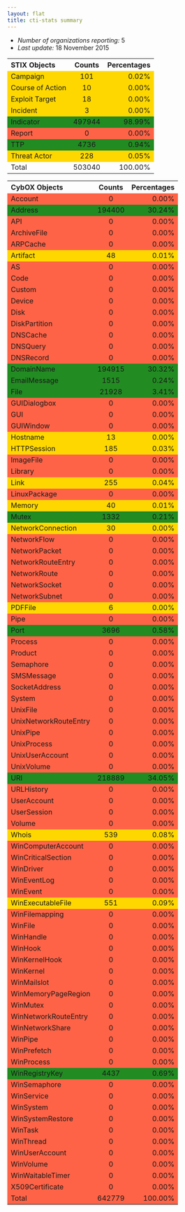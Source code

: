 ```yaml
---
layout: flat
title: cti-stats summary
---
```

* *Number of organizations reporting:* 5
* *Last update:* 18 November 2015


<table>
<tr>
<th style="text-align:left;">STIX Objects</th>
<th style="text-align:center;">Counts</th>
<th style="text-align:right;">Percentages</th>
</tr>
<tr>
<td style="background-color: gold; text-align:left;">Campaign</td>
<td style="background-color: gold; text-align:center;">101</td>
<td style="background-color: gold; text-align:right;">0.02%</td>
</tr>
<tr>
<td style="background-color: gold; text-align:left;">Course of Action</td>
<td style="background-color: gold; text-align:center;">10</td>
<td style="background-color: gold; text-align:right;">0.00%</td>
</tr>
<tr>
<td style="background-color: gold; text-align:left;">Exploit Target</td>
<td style="background-color: gold; text-align:center;">18</td>
<td style="background-color: gold; text-align:right;">0.00%</td>
</tr>
<tr>
<td style="background-color: gold; text-align:left;">Incident</td>
<td style="background-color: gold; text-align:center;">3</td>
<td style="background-color: gold; text-align:right;">0.00%</td>
</tr>
<tr>
<td style="background-color: forestgreen; text-align:left;">Indicator</td>
<td style="background-color: forestgreen; text-align:center;">497944</td>
<td style="background-color: forestgreen; text-align:right;">98.99%</td>
</tr>
<tr>
<td style="background-color: tomato; text-align:left;">Report</td>
<td style="background-color: tomato; text-align:center;">0</td>
<td style="background-color: tomato; text-align:right;">0.00%</td>
</tr>
<tr>
<td style="background-color: forestgreen; text-align:left;">TTP</td>
<td style="background-color: forestgreen; text-align:center;">4736</td>
<td style="background-color: forestgreen; text-align:right;">0.94%</td>
</tr>
<tr>
<td style="background-color: gold; text-align:left;">Threat Actor</td>
<td style="background-color: gold; text-align:center;">228</td>
<td style="background-color: gold; text-align:right;">0.05%</td>
</tr>
<tr>
<td style="text-align:left;">Total</td>
<td style="text-align:center;">503040</td>
<td style="text-align:right;">100.00%</td>
</tr>
</table>



<table>
<tr>
<th style="text-align:left;">CybOX Objects</th>
<th style="text-align:center;">Counts</th>
<th style="text-align:right;">Percentages</th>
</tr>
<tr>
<td style="background-color: tomato; text-align:left;">Account</td>
<td style="background-color: tomato; text-align:center;">0</td>
<td style="background-color: tomato; text-align:right;">0.00%</td>
</tr>
<tr>
<td style="background-color: forestgreen; text-align:left;">Address</td>
<td style="background-color: forestgreen; text-align:center;">194400</td>
<td style="background-color: forestgreen; text-align:right;">30.24%</td>
</tr>
<tr>
<td style="background-color: tomato; text-align:left;">API</td>
<td style="background-color: tomato; text-align:center;">0</td>
<td style="background-color: tomato; text-align:right;">0.00%</td>
</tr>
<tr>
<td style="background-color: tomato; text-align:left;">ArchiveFile</td>
<td style="background-color: tomato; text-align:center;">0</td>
<td style="background-color: tomato; text-align:right;">0.00%</td>
</tr>
<tr>
<td style="background-color: tomato; text-align:left;">ARPCache</td>
<td style="background-color: tomato; text-align:center;">0</td>
<td style="background-color: tomato; text-align:right;">0.00%</td>
</tr>
<tr>
<td style="background-color: gold; text-align:left;">Artifact</td>
<td style="background-color: gold; text-align:center;">48</td>
<td style="background-color: gold; text-align:right;">0.01%</td>
</tr>
<tr>
<td style="background-color: tomato; text-align:left;">AS</td>
<td style="background-color: tomato; text-align:center;">0</td>
<td style="background-color: tomato; text-align:right;">0.00%</td>
</tr>
<tr>
<td style="background-color: tomato; text-align:left;">Code</td>
<td style="background-color: tomato; text-align:center;">0</td>
<td style="background-color: tomato; text-align:right;">0.00%</td>
</tr>
<tr>
<td style="background-color: tomato; text-align:left;">Custom</td>
<td style="background-color: tomato; text-align:center;">0</td>
<td style="background-color: tomato; text-align:right;">0.00%</td>
</tr>
<tr>
<td style="background-color: tomato; text-align:left;">Device</td>
<td style="background-color: tomato; text-align:center;">0</td>
<td style="background-color: tomato; text-align:right;">0.00%</td>
</tr>
<tr>
<td style="background-color: tomato; text-align:left;">Disk</td>
<td style="background-color: tomato; text-align:center;">0</td>
<td style="background-color: tomato; text-align:right;">0.00%</td>
</tr>
<tr>
<td style="background-color: tomato; text-align:left;">DiskPartition</td>
<td style="background-color: tomato; text-align:center;">0</td>
<td style="background-color: tomato; text-align:right;">0.00%</td>
</tr>
<tr>
<td style="background-color: tomato; text-align:left;">DNSCache</td>
<td style="background-color: tomato; text-align:center;">0</td>
<td style="background-color: tomato; text-align:right;">0.00%</td>
</tr>
<tr>
<td style="background-color: tomato; text-align:left;">DNSQuery</td>
<td style="background-color: tomato; text-align:center;">0</td>
<td style="background-color: tomato; text-align:right;">0.00%</td>
</tr>
<tr>
<td style="background-color: tomato; text-align:left;">DNSRecord</td>
<td style="background-color: tomato; text-align:center;">0</td>
<td style="background-color: tomato; text-align:right;">0.00%</td>
</tr>
<tr>
<td style="background-color: forestgreen; text-align:left;">DomainName</td>
<td style="background-color: forestgreen; text-align:center;">194915</td>
<td style="background-color: forestgreen; text-align:right;">30.32%</td>
</tr>
<tr>
<td style="background-color: forestgreen; text-align:left;">EmailMessage</td>
<td style="background-color: forestgreen; text-align:center;">1515</td>
<td style="background-color: forestgreen; text-align:right;">0.24%</td>
</tr>
<tr>
<td style="background-color: forestgreen; text-align:left;">File</td>
<td style="background-color: forestgreen; text-align:center;">21928</td>
<td style="background-color: forestgreen; text-align:right;">3.41%</td>
</tr>
<tr>
<td style="background-color: tomato; text-align:left;">GUIDialogbox</td>
<td style="background-color: tomato; text-align:center;">0</td>
<td style="background-color: tomato; text-align:right;">0.00%</td>
</tr>
<tr>
<td style="background-color: tomato; text-align:left;">GUI</td>
<td style="background-color: tomato; text-align:center;">0</td>
<td style="background-color: tomato; text-align:right;">0.00%</td>
</tr>
<tr>
<td style="background-color: tomato; text-align:left;">GUIWindow</td>
<td style="background-color: tomato; text-align:center;">0</td>
<td style="background-color: tomato; text-align:right;">0.00%</td>
</tr>
<tr>
<td style="background-color: gold; text-align:left;">Hostname</td>
<td style="background-color: gold; text-align:center;">13</td>
<td style="background-color: gold; text-align:right;">0.00%</td>
</tr>
<tr>
<td style="background-color: gold; text-align:left;">HTTPSession</td>
<td style="background-color: gold; text-align:center;">185</td>
<td style="background-color: gold; text-align:right;">0.03%</td>
</tr>
<tr>
<td style="background-color: tomato; text-align:left;">ImageFile</td>
<td style="background-color: tomato; text-align:center;">0</td>
<td style="background-color: tomato; text-align:right;">0.00%</td>
</tr>
<tr>
<td style="background-color: tomato; text-align:left;">Library</td>
<td style="background-color: tomato; text-align:center;">0</td>
<td style="background-color: tomato; text-align:right;">0.00%</td>
</tr>
<tr>
<td style="background-color: gold; text-align:left;">Link</td>
<td style="background-color: gold; text-align:center;">255</td>
<td style="background-color: gold; text-align:right;">0.04%</td>
</tr>
<tr>
<td style="background-color: tomato; text-align:left;">LinuxPackage</td>
<td style="background-color: tomato; text-align:center;">0</td>
<td style="background-color: tomato; text-align:right;">0.00%</td>
</tr>
<tr>
<td style="background-color: gold; text-align:left;">Memory</td>
<td style="background-color: gold; text-align:center;">40</td>
<td style="background-color: gold; text-align:right;">0.01%</td>
</tr>
<tr>
<td style="background-color: forestgreen; text-align:left;">Mutex</td>
<td style="background-color: forestgreen; text-align:center;">1332</td>
<td style="background-color: forestgreen; text-align:right;">0.21%</td>
</tr>
<tr>
<td style="background-color: gold; text-align:left;">NetworkConnection</td>
<td style="background-color: gold; text-align:center;">30</td>
<td style="background-color: gold; text-align:right;">0.00%</td>
</tr>
<tr>
<td style="background-color: tomato; text-align:left;">NetworkFlow</td>
<td style="background-color: tomato; text-align:center;">0</td>
<td style="background-color: tomato; text-align:right;">0.00%</td>
</tr>
<tr>
<td style="background-color: tomato; text-align:left;">NetworkPacket</td>
<td style="background-color: tomato; text-align:center;">0</td>
<td style="background-color: tomato; text-align:right;">0.00%</td>
</tr>
<tr>
<td style="background-color: tomato; text-align:left;">NetworkRouteEntry</td>
<td style="background-color: tomato; text-align:center;">0</td>
<td style="background-color: tomato; text-align:right;">0.00%</td>
</tr>
<tr>
<td style="background-color: tomato; text-align:left;">NetworkRoute</td>
<td style="background-color: tomato; text-align:center;">0</td>
<td style="background-color: tomato; text-align:right;">0.00%</td>
</tr>
<tr>
<td style="background-color: tomato; text-align:left;">NetworkSocket</td>
<td style="background-color: tomato; text-align:center;">0</td>
<td style="background-color: tomato; text-align:right;">0.00%</td>
</tr>
<tr>
<td style="background-color: tomato; text-align:left;">NetworkSubnet</td>
<td style="background-color: tomato; text-align:center;">0</td>
<td style="background-color: tomato; text-align:right;">0.00%</td>
</tr>
<tr>
<td style="background-color: gold; text-align:left;">PDFFile</td>
<td style="background-color: gold; text-align:center;">6</td>
<td style="background-color: gold; text-align:right;">0.00%</td>
</tr>
<tr>
<td style="background-color: tomato; text-align:left;">Pipe</td>
<td style="background-color: tomato; text-align:center;">0</td>
<td style="background-color: tomato; text-align:right;">0.00%</td>
</tr>
<tr>
<td style="background-color: forestgreen; text-align:left;">Port</td>
<td style="background-color: forestgreen; text-align:center;">3696</td>
<td style="background-color: forestgreen; text-align:right;">0.58%</td>
</tr>
<tr>
<td style="background-color: tomato; text-align:left;">Process</td>
<td style="background-color: tomato; text-align:center;">0</td>
<td style="background-color: tomato; text-align:right;">0.00%</td>
</tr>
<tr>
<td style="background-color: tomato; text-align:left;">Product</td>
<td style="background-color: tomato; text-align:center;">0</td>
<td style="background-color: tomato; text-align:right;">0.00%</td>
</tr>
<tr>
<td style="background-color: tomato; text-align:left;">Semaphore</td>
<td style="background-color: tomato; text-align:center;">0</td>
<td style="background-color: tomato; text-align:right;">0.00%</td>
</tr>
<tr>
<td style="background-color: tomato; text-align:left;">SMSMessage</td>
<td style="background-color: tomato; text-align:center;">0</td>
<td style="background-color: tomato; text-align:right;">0.00%</td>
</tr>
<tr>
<td style="background-color: tomato; text-align:left;">SocketAddress</td>
<td style="background-color: tomato; text-align:center;">0</td>
<td style="background-color: tomato; text-align:right;">0.00%</td>
</tr>
<tr>
<td style="background-color: tomato; text-align:left;">System</td>
<td style="background-color: tomato; text-align:center;">0</td>
<td style="background-color: tomato; text-align:right;">0.00%</td>
</tr>
<tr>
<td style="background-color: tomato; text-align:left;">UnixFile</td>
<td style="background-color: tomato; text-align:center;">0</td>
<td style="background-color: tomato; text-align:right;">0.00%</td>
</tr>
<tr>
<td style="background-color: tomato; text-align:left;">UnixNetworkRouteEntry</td>
<td style="background-color: tomato; text-align:center;">0</td>
<td style="background-color: tomato; text-align:right;">0.00%</td>
</tr>
<tr>
<td style="background-color: tomato; text-align:left;">UnixPipe</td>
<td style="background-color: tomato; text-align:center;">0</td>
<td style="background-color: tomato; text-align:right;">0.00%</td>
</tr>
<tr>
<td style="background-color: tomato; text-align:left;">UnixProcess</td>
<td style="background-color: tomato; text-align:center;">0</td>
<td style="background-color: tomato; text-align:right;">0.00%</td>
</tr>
<tr>
<td style="background-color: tomato; text-align:left;">UnixUserAccount</td>
<td style="background-color: tomato; text-align:center;">0</td>
<td style="background-color: tomato; text-align:right;">0.00%</td>
</tr>
<tr>
<td style="background-color: tomato; text-align:left;">UnixVolume</td>
<td style="background-color: tomato; text-align:center;">0</td>
<td style="background-color: tomato; text-align:right;">0.00%</td>
</tr>
<tr>
<td style="background-color: forestgreen; text-align:left;">URI</td>
<td style="background-color: forestgreen; text-align:center;">218889</td>
<td style="background-color: forestgreen; text-align:right;">34.05%</td>
</tr>
<tr>
<td style="background-color: tomato; text-align:left;">URLHistory</td>
<td style="background-color: tomato; text-align:center;">0</td>
<td style="background-color: tomato; text-align:right;">0.00%</td>
</tr>
<tr>
<td style="background-color: tomato; text-align:left;">UserAccount</td>
<td style="background-color: tomato; text-align:center;">0</td>
<td style="background-color: tomato; text-align:right;">0.00%</td>
</tr>
<tr>
<td style="background-color: tomato; text-align:left;">UserSession</td>
<td style="background-color: tomato; text-align:center;">0</td>
<td style="background-color: tomato; text-align:right;">0.00%</td>
</tr>
<tr>
<td style="background-color: tomato; text-align:left;">Volume</td>
<td style="background-color: tomato; text-align:center;">0</td>
<td style="background-color: tomato; text-align:right;">0.00%</td>
</tr>
<tr>
<td style="background-color: gold; text-align:left;">Whois</td>
<td style="background-color: gold; text-align:center;">539</td>
<td style="background-color: gold; text-align:right;">0.08%</td>
</tr>
<tr>
<td style="background-color: tomato; text-align:left;">WinComputerAccount</td>
<td style="background-color: tomato; text-align:center;">0</td>
<td style="background-color: tomato; text-align:right;">0.00%</td>
</tr>
<tr>
<td style="background-color: tomato; text-align:left;">WinCriticalSection</td>
<td style="background-color: tomato; text-align:center;">0</td>
<td style="background-color: tomato; text-align:right;">0.00%</td>
</tr>
<tr>
<td style="background-color: tomato; text-align:left;">WinDriver</td>
<td style="background-color: tomato; text-align:center;">0</td>
<td style="background-color: tomato; text-align:right;">0.00%</td>
</tr>
<tr>
<td style="background-color: tomato; text-align:left;">WinEventLog</td>
<td style="background-color: tomato; text-align:center;">0</td>
<td style="background-color: tomato; text-align:right;">0.00%</td>
</tr>
<tr>
<td style="background-color: tomato; text-align:left;">WinEvent</td>
<td style="background-color: tomato; text-align:center;">0</td>
<td style="background-color: tomato; text-align:right;">0.00%</td>
</tr>
<tr>
<td style="background-color: gold; text-align:left;">WinExecutableFile</td>
<td style="background-color: gold; text-align:center;">551</td>
<td style="background-color: gold; text-align:right;">0.09%</td>
</tr>
<tr>
<td style="background-color: tomato; text-align:left;">WinFilemapping</td>
<td style="background-color: tomato; text-align:center;">0</td>
<td style="background-color: tomato; text-align:right;">0.00%</td>
</tr>
<tr>
<td style="background-color: tomato; text-align:left;">WinFile</td>
<td style="background-color: tomato; text-align:center;">0</td>
<td style="background-color: tomato; text-align:right;">0.00%</td>
</tr>
<tr>
<td style="background-color: tomato; text-align:left;">WinHandle</td>
<td style="background-color: tomato; text-align:center;">0</td>
<td style="background-color: tomato; text-align:right;">0.00%</td>
</tr>
<tr>
<td style="background-color: tomato; text-align:left;">WinHook</td>
<td style="background-color: tomato; text-align:center;">0</td>
<td style="background-color: tomato; text-align:right;">0.00%</td>
</tr>
<tr>
<td style="background-color: tomato; text-align:left;">WinKernelHook</td>
<td style="background-color: tomato; text-align:center;">0</td>
<td style="background-color: tomato; text-align:right;">0.00%</td>
</tr>
<tr>
<td style="background-color: tomato; text-align:left;">WinKernel</td>
<td style="background-color: tomato; text-align:center;">0</td>
<td style="background-color: tomato; text-align:right;">0.00%</td>
</tr>
<tr>
<td style="background-color: tomato; text-align:left;">WinMailslot</td>
<td style="background-color: tomato; text-align:center;">0</td>
<td style="background-color: tomato; text-align:right;">0.00%</td>
</tr>
<tr>
<td style="background-color: tomato; text-align:left;">WinMemoryPageRegion</td>
<td style="background-color: tomato; text-align:center;">0</td>
<td style="background-color: tomato; text-align:right;">0.00%</td>
</tr>
<tr>
<td style="background-color: tomato; text-align:left;">WinMutex</td>
<td style="background-color: tomato; text-align:center;">0</td>
<td style="background-color: tomato; text-align:right;">0.00%</td>
</tr>
<tr>
<td style="background-color: tomato; text-align:left;">WinNetworkRouteEntry</td>
<td style="background-color: tomato; text-align:center;">0</td>
<td style="background-color: tomato; text-align:right;">0.00%</td>
</tr>
<tr>
<td style="background-color: tomato; text-align:left;">WinNetworkShare</td>
<td style="background-color: tomato; text-align:center;">0</td>
<td style="background-color: tomato; text-align:right;">0.00%</td>
</tr>
<tr>
<td style="background-color: tomato; text-align:left;">WinPipe</td>
<td style="background-color: tomato; text-align:center;">0</td>
<td style="background-color: tomato; text-align:right;">0.00%</td>
</tr>
<tr>
<td style="background-color: tomato; text-align:left;">WinPrefetch</td>
<td style="background-color: tomato; text-align:center;">0</td>
<td style="background-color: tomato; text-align:right;">0.00%</td>
</tr>
<tr>
<td style="background-color: tomato; text-align:left;">WinProcess</td>
<td style="background-color: tomato; text-align:center;">0</td>
<td style="background-color: tomato; text-align:right;">0.00%</td>
</tr>
<tr>
<td style="background-color: forestgreen; text-align:left;">WinRegistryKey</td>
<td style="background-color: forestgreen; text-align:center;">4437</td>
<td style="background-color: forestgreen; text-align:right;">0.69%</td>
</tr>
<tr>
<td style="background-color: tomato; text-align:left;">WinSemaphore</td>
<td style="background-color: tomato; text-align:center;">0</td>
<td style="background-color: tomato; text-align:right;">0.00%</td>
</tr>
<tr>
<td style="background-color: tomato; text-align:left;">WinService</td>
<td style="background-color: tomato; text-align:center;">0</td>
<td style="background-color: tomato; text-align:right;">0.00%</td>
</tr>
<tr>
<td style="background-color: tomato; text-align:left;">WinSystem</td>
<td style="background-color: tomato; text-align:center;">0</td>
<td style="background-color: tomato; text-align:right;">0.00%</td>
</tr>
<tr>
<td style="background-color: tomato; text-align:left;">WinSystemRestore</td>
<td style="background-color: tomato; text-align:center;">0</td>
<td style="background-color: tomato; text-align:right;">0.00%</td>
</tr>
<tr>
<td style="background-color: tomato; text-align:left;">WinTask</td>
<td style="background-color: tomato; text-align:center;">0</td>
<td style="background-color: tomato; text-align:right;">0.00%</td>
</tr>
<tr>
<td style="background-color: tomato; text-align:left;">WinThread</td>
<td style="background-color: tomato; text-align:center;">0</td>
<td style="background-color: tomato; text-align:right;">0.00%</td>
</tr>
<tr>
<td style="background-color: tomato; text-align:left;">WinUserAccount</td>
<td style="background-color: tomato; text-align:center;">0</td>
<td style="background-color: tomato; text-align:right;">0.00%</td>
</tr>
<tr>
<td style="background-color: tomato; text-align:left;">WinVolume</td>
<td style="background-color: tomato; text-align:center;">0</td>
<td style="background-color: tomato; text-align:right;">0.00%</td>
</tr>
<tr>
<td style="background-color: tomato; text-align:left;">WinWaitableTimer</td>
<td style="background-color: tomato; text-align:center;">0</td>
<td style="background-color: tomato; text-align:right;">0.00%</td>
</tr>
<tr>
<td style="background-color: tomato; text-align:left;">X509Certificate</td>
<td style="background-color: tomato; text-align:center;">0</td>
<td style="background-color: tomato; text-align:right;">0.00%</td>
</tr>
<tr>
<td style="background-color: tomato; text-align:left;">Total</td>
<td style="background-color: tomato; text-align:center;">642779</td>
<td style="background-color: tomato; text-align:right;">100.00%</td>
</tr>
</table>
